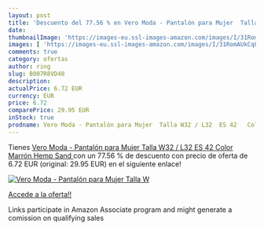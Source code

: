 ```yaml
---
layout: post
title: 'Descuento del 77.56 % en Vero Moda - Pantalón para Mujer  Talla W'
date: 
thumbnailImage: 'https://images-eu.ssl-images-amazon.com/images/I/31RomAUkCqL._SL200_.jpg'
images: [ 'https://images-eu.ssl-images-amazon.com/images/I/31RomAUkCqL._SL200_.jpg' ]
comments: true
category: ofertas
author: ring
slug: B007R8VD40
description:
actualPrice: 6.72 EUR
currency: EUR
price: 6.72
comparePrice: 29.95 EUR
inStock: true
prodname: Vero Moda - Pantalón para Mujer  Talla W32 / L32  ES 42   Color Marrón  Hemp Sand 
---
```


Tienes [Vero Moda - Pantalón para Mujer  Talla W32 / L32  ES 42   Color Marrón  Hemp Sand ](https://www.amazon.es/dp/B007R8VD40/?tag=tolees-21) con un 77.56 % de descuento con precio de oferta de 6.72 EUR (original: 29.95 EUR) en el siguiente enlace!

[![Vero Moda - Pantalón para Mujer  Talla W](https://images-eu.ssl-images-amazon.com/images/I/31RomAUkCqL._SL200_.jpg)](https://www.amazon.es/dp/B007R8VD40/?tag=tolees-21)

[Accede a la oferta!!](https://www.amazon.es/dp/B007R8VD40/?tag=tolees-21)

Links participate in Amazon Associate program and might generate a comission on qualifying sales


